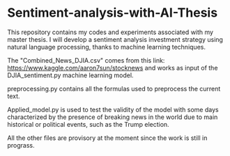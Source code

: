 # Sentiment-analysis-with-AI-Thesis
This repository contains my codes and experiments associated with my master thesis. I will develop a sentiment analysis investment strategy using natural language processing, thanks to machine learning techniques.

The "Combined_News_DJIA.csv" comes from this link: https://www.kaggle.com/aaron7sun/stocknews and works as input of the DJIA_sentiment.py machine learning model.

preprocessing.py contains all the formulas used to preprocess the current text.

Applied_model.py is used to test the validity of the model with some days characterized by the presence of breaking news in the world due to main historical or political events, such as the Trump election.

All the other files are provisory at the moment since the work is still in prograss.
